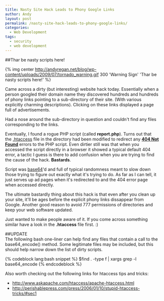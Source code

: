 ```yaml
---
title: Nasty Site Hack Leads to Phony Google Links
author: Andy
layout: post
permalink: /nasty-site-hack-leads-to-phony-google-links/
categories:
  - Web Development
tags:
  - security
  - web development
---
```


##Thar be nasty scripts here!

{% img center http://andyregan.net/blog/wp-content/uploads/2009/07/tornado_warning.gif 300 'Warning Sign' 'Thar be nasty scripts here!' %}

Came across a dirty (but interesting) website hack today. Essentially when a person googled their domain name they discovered hundreds 
and hundreds of phony links pointing to a sub-directory of their site. (With various explicitly charming descriptions). 
Clicking on these links displayed a page full of advertisements.

Had a nose around the sub-directory in question and couldn't find any files corresponding to the links.

Eventually, I found a rogue PHP script (called **report.php**). Turns out that the [.htaccess][1] file in the directory had been modified 
to redirect any **[404 Not Found][2]** errors to the PHP script. Even dirtier still was that when you accessed the script directly in a 
browser it showed a typical default 404 error, a tactic I guess is there to add confusion when you are trying to find the cause of the 
hack. **Bastards**.

Script was [base64][3]'d and full of typical randomness meant to slow down those trying to figure out exactly what it's trying to do. 
As far as I can tell, it just serves up ad pages when it's redirected to and the 404 error page when accessed directly.

The ultimate bastardly thing about this hack is that even after you clean up your site, it'll be ages before the explicit phony links 
dissappear from Google. Another good reason to avoid 777 permissions of directories and keep your web software updated.

Just wanted to make people aware of it. If you come across something similar have a look in the **.htaccess** file first. :) 

##UPDATE  
The following bash one-liner can help find any files that contain a call to the base64_encode() method. Some legitimate files may be 
included, but this should help narrow down the list of dirty scripts.


{% codeblock lang:bash snippet %}
$find . -type f | xargs grep -l base64_encode
{% endcodeblock %}

Also worth checking out the following links for htaccess tips and tricks:

*   <http://www.askapache.com/htaccess/apache-htaccess.html>
*   <http://perishablepress.com/press/2006/01/10/stupid-htaccess-tricks/#sec1>

 [1]: http://httpd.apache.org/docs/1.3/howto/htaccess.html
 [2]: http://en.wikipedia.org/wiki/HTTP_404
 [3]: http://www.wewatchyourwebsite.com/wordpress/?p=136
